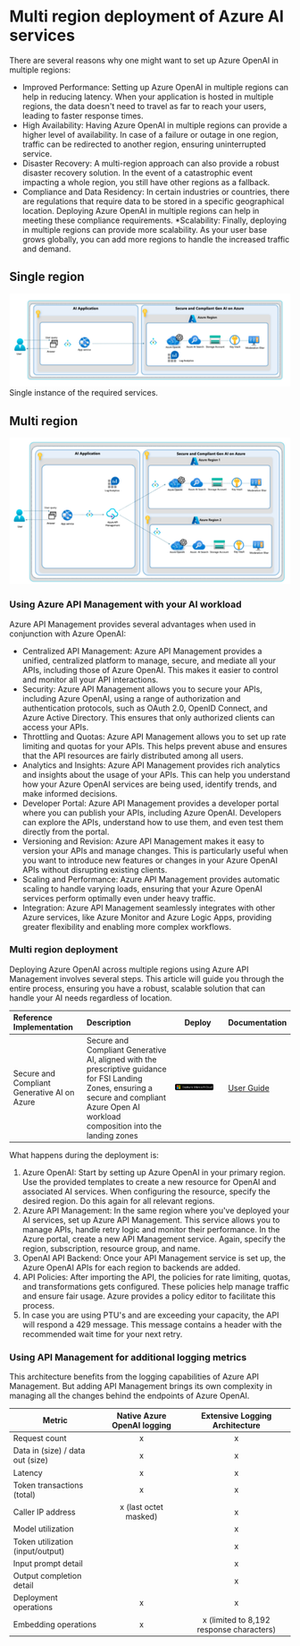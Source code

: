 # Multi region deployment of Azure AI services

There are several reasons why one might want to set up Azure OpenAI in multiple regions:

* Improved Performance: Setting up Azure OpenAI in multiple regions can help in reducing latency. When your application is hosted in multiple regions, the data doesn't need to travel as far to reach your users, leading to faster response times.
* High Availability: Having Azure OpenAI in multiple regions can provide a higher level of availability. In case of a failure or outage in one region, traffic can be redirected to another region, ensuring uninterrupted service.
* Disaster Recovery: A multi-region approach can also provide a robust disaster recovery solution. In the event of a catastrophic event impacting a whole region, you still have other regions as a fallback.
* Compliance and Data Residency: In certain industries or countries, there are regulations that require data to be stored in a specific geographical location. Deploying Azure OpenAI in multiple regions can help in meeting these compliance requirements.
*Scalability: Finally, deploying in multiple regions can provide more scalability. As your user base grows globally, you can add more regions to handle the increased traffic and demand.

## Single region

![Single region](./aoai_single_region.svg)
Single instance of the required services.

## Multi region

![Multi region](./aoai_multi_region.svg)

### Using Azure API Management with your AI workload

Azure API Management provides several advantages when used in conjunction with Azure OpenAI:

* Centralized API Management: Azure API Management provides a unified, centralized platform to manage, secure, and mediate all your APIs, including those of Azure OpenAI. This makes it easier to control and monitor all your API interactions.
* Security: Azure API Management allows you to secure your APIs, including Azure OpenAI, using a range of authorization and authentication protocols, such as OAuth 2.0, OpenID Connect, and Azure Active Directory. This ensures that only authorized clients can access your APIs.
* Throttling and Quotas: Azure API Management allows you to set up rate limiting and quotas for your APIs. This helps prevent abuse and ensures that the API resources are fairly distributed among all users.
* Analytics and Insights: Azure API Management provides rich analytics and insights about the usage of your APIs. This can help you understand how your Azure OpenAI services are being used, identify trends, and make informed decisions.
* Developer Portal: Azure API Management provides a developer portal where you can publish your APIs, including Azure OpenAI. Developers can explore the APIs, understand how to use them, and even test them directly from the portal.
* Versioning and Revision: Azure API Management makes it easy to version your APIs and manage changes. This is particularly useful when you want to introduce new features or changes in your Azure OpenAI APIs without disrupting existing clients.
* Scaling and Performance: Azure API Management provides automatic scaling to handle varying loads, ensuring that your Azure OpenAI services perform optimally even under heavy traffic.
* Integration: Azure API Management seamlessly integrates with other Azure services, like Azure Monitor and Azure Logic Apps, providing greater flexibility and enabling more complex workflows.

### Multi region deployment

Deploying Azure OpenAI across multiple regions using Azure API Management involves several steps. This article will guide you through the entire process, ensuring you have a robust, scalable solution that can handle your AI needs regardless of location.

| Reference Implementation | Description | Deploy | Documentation
|:----------------------|:------------|--------|--------------|
| Secure and Compliant Generative AI on Azure | Secure and Compliant Generative AI, aligned with the prescriptive guidance for FSI Landing Zones, ensuring a secure and compliant Azure Open AI workload composition into the landing zones |[![Deploy To Microsoft Cloud](./deploytomicrosoftcloud.svg)](https://aka.ms/DeploySecureGenAI) | [User Guide](./fsiAOAI.md)

What happens during the deployment is:

1. Azure OpenAI:
Start by setting up Azure OpenAI in your primary region. Use the provided templates to create a new resource for OpenAI and associated AI services. When configuring the resource, specify the desired region. Do this again for all relevant regions.
2. Azure API Management:
In the same region where you've deployed your AI services, set up Azure API Management. This service allows you to manage APIs, handle retry logic and monitor their performance. In the Azure portal, create a new API Management service. Again, specify the region, subscription, resource group, and name.
3. OpenAI API Backend:
Once your API Management service is set up, the Azure OpenAI APIs for each region to backends are added.
4. API Policies:
After importing the API, the policies for rate limiting, quotas, and transformations gets configured. These policies help manage traffic and ensure fair usage. Azure provides a policy editor to facilitate this process.
5. In case you are using PTU's and are exceeding your capacity, the API will respond a 429 message. This message contains a header with the recommended wait time for your next retry.

### Using API Management for additional logging metrics

This architecture benefits from the logging capabilities of Azure API Management. But adding API Management brings its own complexity in managing all the changes behind the endpoints of Azure OpenAI.

| Metric        | Native Azure OpenAI logging   | Extensive Logging Architecture|
| ------------- |:-------------:| :---------------------:|
|Request count|x|x|
|Data in (size) / data out (size)|x|x|
|Latency    |x|x|
|Token transactions (total)|x|x|
|Caller IP address  |x (last octet masked)|x|
|Model utilization|  |x|
|Token utilization (input/output)||x|
|Input prompt detail||x|
|Output completion detail||x|
|Deployment operations|x|x|
|Embedding operations|x|x (limited to 8,192 response characters)|
